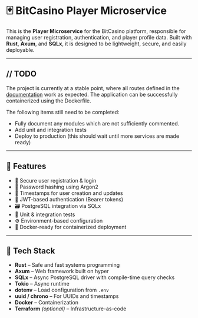 # 🃏 BitCasino Player Microservice

This is the **Player Microservice** for the BitCasino platform, responsible for managing user registration, authentication, and player profile data. Built with **Rust**, **Axum**, and **SQLx**, it is designed to be lightweight, secure, and easily deployable.

---

## // TODO

The project is currently at a stable point, where all routes defined in the [documentation](/openapi.yaml) work as expected. The application can be successfully containerized using the Dockerfile.

The following items still need to be completed:

- Fully document any modules which are not sufficiently commented.
- Add unit and integration tests
- Deploy to production (this should wait until more services are made ready)

---

## 🚀 Features

- 🔐 Secure user registration & login
- 🧂 Password hashing using Argon2
- 📆 Timestamps for user creation and updates
- 📄 JWT-based authentication (Bearer tokens)
- 🗃️ PostgreSQL integration via SQLx
- 🧪 Unit & integration tests
- ⚙️ Environment-based configuration
- 🐳 Docker-ready for containerized deployment

---

## 🧱 Tech Stack

- **Rust** – Safe and fast systems programming
- **Axum** – Web framework built on hyper
- **SQLx** – Async PostgreSQL driver with compile-time query checks
- **Tokio** – Async runtime
- **dotenv** – Load configuration from `.env`
- **uuid / chrono** – For UUIDs and timestamps
- **Docker** – Containerization
- **Terraform** *(optional)* – Infrastructure-as-code
